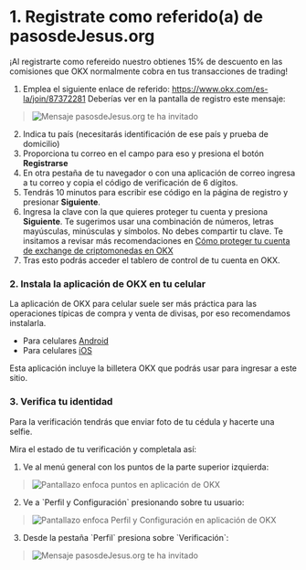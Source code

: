 
# 1. Registrate como referido(a) de pasosdeJesus.org

¡Al registrarte como refereido nuestro obtienes 15% de descuento en las 
comisiones que OKX normalmente cobra en tus transacciones de trading!

1. Emplea el siguiente enlace de referido:
<a href="https://www.okx.com/es-la/join/87372281">https://www.okx.com/es-la/join/87372281</a>
  Deberías ver en la pantalla de registro este mensaje:

> ![Mensaje pasosdeJesus.org te ha invitado](/img/pdJOKX.png)

2. Indica tu país (necesitarás identificación de ese país y 
   prueba de domicilio)
3. Proporciona tu correo en el campo para eso y presiona el botón 
   **Registrarse**
4. En otra pestaña de tu navegador o con una aplicación de correo ingresa 
   a tu correo y copia el código de verificación de 6 dígitos.
5. Tendrás 10 minutos para escribir ese código en la página de registro y 
   presionar **Siguiente**.
6. Ingresa la clave con la que quieres proteger tu cuenta y presiona
   **Siguiente**.  Te sugerimos usar una combinación de números, letras 
   mayúsculas, minúsculas y símbolos.  No debes compartir tu clave. 
   Te insitamos a revisar más recomendaciones en [Cómo proteger tu cuenta de exchange de criptomonedas en OKX](https://www.okx.com/es-la/learn/account-security-on-okex)
7. Tras esto podrás acceder el tablero de control de tu cuenta en OKX.

### 2. Instala la aplicación de OKX en tu celular

La aplicación de OKX para celular suele ser más
práctica para las operaciones típicas de compra y venta de
divisas, por eso recomendamos instalarla.

* Para celulares [Android](https://play.google.com/store/apps/details?id=com.okinc.okex.gp)
* Para celulares [iOS](https://apps.apple.com/us/app/okx-buy-bitcoin-btc-crypto/id1327268470)

Esta aplicación incluye la billetera OKX que podrás usar para ingresar
a este sitio.


### 3. Verifica tu identidad

Para la verificación tendrás que enviar foto de tu cédula y hacerte una 
selfie.

Mira el estado de tu verificación y completala así:

1. Ve al menú general con los puntos de la parte superior izquierda:

> ![Pantallazo enfoca puntos en aplicación de OKX](/img/verif1.jpg)

2. Ve a \`Perfil y Configuración\` presionando sobre tu usuario:

> ![Pantallazo enfoca Perfil y Configuración en aplicación de OKX](/img/verif2.jpg)

3. Desde la pestaña \`Perfil\` presiona sobre \`Verificación\`:

> ![Mensaje pasosdeJesus.org te ha invitado](/img/verif3.jpg)
